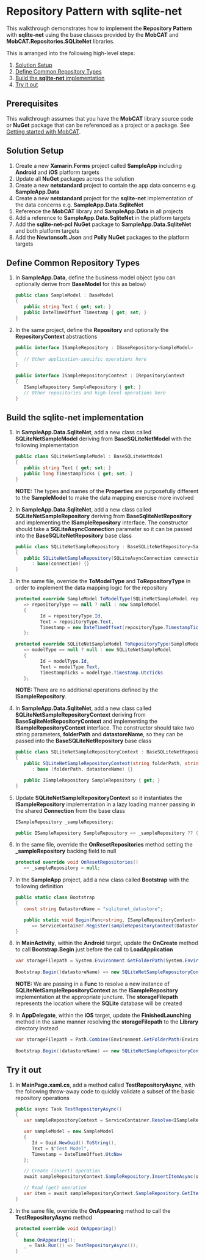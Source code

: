 # Repository Pattern with sqlite-net
This walkthrough demonstrates how to implement the **Repository Pattern** with **sqlite-net** using the base classes provided by the **MobCAT** and **MobCAT.Repositories.SQLiteNet** libraries. 

This is arranged into the following high-level steps:
1. [Solution Setup](#solution-setup)
2. [Define Common Repository Types](#define-common-repository-types)
3. [Build the **sqlite-net** implementation](#build-the-sqlite-net-implementation)
4. [Try it out](#try-it-out)

## Prerequisites
This walkthrough assumes that you have the **MobCAT** library source code or **NuGet** package that can be referenced as a project or a package. See [Getting started with MobCAT](mobcat-gettingstarted.md).

## Solution Setup

1. Create a new **Xamarin.Forms** project called **SampleApp** including **Android** and **iOS** platform targets  
2. Update all **NuGet** packages across the solution
3. Create a new **netstandard** project to contain the app data concerns e.g. **SampleApp.Data**
4. Create a new **netstandard** project for the **sqlite-net** implementation of the data concerns e.g. **SampleApp.Data.SqliteNet**
5. Reference the **MobCAT** library and **SampleApp.Data** in all projects
6. Add a reference to **SampleApp.Data.SqliteNet** in the platform targets 
7. Add the **sqlite-net-pcl** **NuGet** package to **SampleApp.Data.SqliteNet** and both platform targets
8. Add the **Newtonsoft.Json** and **Polly** **NuGet** packages to the platform targets

## Define Common Repository Types

1. In **SampleApp.Data**, define the business model object (you can optionally derive from **BaseModel** for this as below)

   ```cs
   public class SampleModel : BaseModel
   {
      public string Text { get; set; }
      public DateTimeOffset Timestamp { get; set; }
   }
   ```

2. In the same project, define the **Repository** and optionally the **RepositoryContext** abstractions

   ```cs
   public interface ISampleRepository : IBaseRepository<SampleModel> 
   {
      // Other application-specific operations here
   }

   public interface ISampleRepositoryContext : IRepositoryContext
   {
      ISampleRepository SampleRepository { get; }  
      // Other repositories and high-level operations here
   }
   ```

## Build the **sqlite-net** implementation
1. In **SampleApp.Data.SqliteNet**, add a new class called **SQLiteNetSampleModel** deriving from **BaseSQLiteNetModel** with the following implementation  

    ```cs
    public class SQLiteNetSampleModel : BaseSQLiteNetModel
    {
       public string Text { get; set; }
       public long TimestampTicks { get; set; }
    }
    ```

      **NOTE:** The types and names of the **Properties** are purposefully different to the **SampleModel** to make the data mapping exercise more involved  

2. In **SampleApp.Data.SqliteNet**, add a new class called **SQLiteNetSampleRepository** deriving from **BaseSqliteNetRepository** and implementing the **ISampleRepository** interface. The constructor should take a **SQLiteAsyncConnection** parameter so it can be passed into the **BaseSQLiteNetRepository** base class

    ```cs
    public class SQLiteNetSampleRepository : BaseSQLiteNetRepository<SampleModel, SQLiteNetSampleModel>, ISampleRepository  
    {
       public SQLiteNetSampleRepository(SQLiteAsyncConnection connection)
          : base(connection) {}
    }
   ```
3. In the same file, override the **ToModelType** and **ToRepositoryType** in order to implement the data mapping logic for the repository

      ```cs
      protected override SampleModel ToModelType(SQLiteNetSampleModel repositoryType)
         => repositoryType == null ? null : new SampleModel
         {
               Id = repositoryType.Id,
               Text = repositoryType.Text,
               Timestamp = new DateTimeOffset(repositoryType.TimestampTicks, TimeSpan.Zero) 
         };

      protected override SQLiteNetSampleModel ToRepositoryType(SampleModel modelType)
         => modelType == null ? null : new SQLiteNetSampleModel
         {
               Id = modelType.Id,
               Text = modelType.Text,
               TimestampTicks = modelType.Timestamp.UtcTicks
         };
      ```

      **NOTE:** There are no additional operations defined by the **ISampleRepository**.

4. In **SampleApp.Data.SqliteNet**, add a new class called **SQLiteNetSampleRepositoryContext** deriving from **BaseSqliteNetRepositoryContext** and implementing the **ISampleRepositoryContext** interface. The constructor should take two string parameters, **folderPath** and **datastoreName**, so they can be passed into the **BaseSQLiteNetRepository** base class

      ```cs
      public class SQLiteNetSampleRepositoryContext : BaseSQLiteNetRepositoryContext, ISampleRepositoryContext
      {
         public SQLiteNetSampleRepositoryContext(string folderPath, string datastoreName)
            : base (folderPath, datastoreName) {}

         public ISampleRepository SampleRepository { get; }
      }
      ```

5. Update **SQLiteNetSampleRepositoryContext** so it instantiates the **ISampleRepository** implementation in a lazy loading manner passing in the shared **Connection** from the base class

      ```cs
      ISampleRepository _sampleRepository;

      public ISampleRepository SampleRepository => _sampleRepository ?? (_sampleRepository = new SQLiteNetSampleRepository(Connection));
      ```

6. In the same file, override the **OnResetRepositories** method setting the **_sampleRepository** backing field to null

      ```cs
      protected override void OnResetRepositories()
         => _sampleRepository = null;
      ```

7. In the **SampleApp** project, add a new class called **Bootstrap** with the following definition

      ```cs
      public static class Bootstrap
      {
         const string DatastoreName = "sqlitenet_datastore";

         public static void Begin(Func<string, ISampleRepositoryContext> sampleRepositoryContext)
            => ServiceContainer.Register(sampleRepositoryContext(DatastoreName));
      }
      ```

8. In **MainActivity**, within the **Android** target, update the **OnCreate** method to call **Bootstrap.Begin** just before the call to **LoadApplication**

      ```cs
      var storageFilepath = System.Environment.GetFolderPath(System.Environment.SpecialFolder.Personal);
            
      Bootstrap.Begin((datastoreName) => new SQLiteNetSampleRepositoryContext(storageFilepath, datastoreName));
      ```

      **NOTE:** We are passing in a **Func** to resolve a new instance of **SQLiteNetSampleRepositoryContext** as the **ISampleRepository** implementation at the appropriate juncture. The **storageFilepath** represents the location where the **SQLite** database will be created

9. In **AppDelegate**, within the **iOS** target, update the **FinishedLaunching** method in the same manner resolving the **storageFilepath** to the **Library** directory instead

      ```cs
      var storageFilepath = Path.Combine(Environment.GetFolderPath(Environment.SpecialFolder.Personal), "..", "Library");
            
      Bootstrap.Begin((datastoreName) => new SQLiteNetSampleRepositoryContext(storageFilepath, datastoreName));
      ```

## Try it out
1. In **MainPage.xaml.cs**, add a method called **TestRepositoryAsync**, with the following throw-away code to quickly validate a subset of the basic repository operations

      ```cs
      public async Task TestRepositoryAsync()
      {
         var sampleRepositoryContext = ServiceContainer.Resolve<ISampleRepositoryContext>();

         var sampleModel = new SampleModel 
         {
            Id = Guid.NewGuid().ToString(),
            Text = $"Test Model",
            Timestamp = DateTimeOffset.UtcNow
         };

         // Create (insert) operation
         await sampleRepositoryContext.SampleRepository.InsertItemAsync(sampleModel).ConfigureAwait(false);

         // Read (get) operation
         var item = await sampleRepositoryContext.SampleRepository.GetItemAsync(sampleModel.Id).ConfigureAwait(false);
      }
      ```

2. In the same file, override the **OnAppearing** method to call the **TestRepositoryAsync** method

      ```cs
      protected override void OnAppearing()
      {
         base.OnAppearing();
         _ = Task.Run(() => TestRepositoryAsync());
      }
      ```